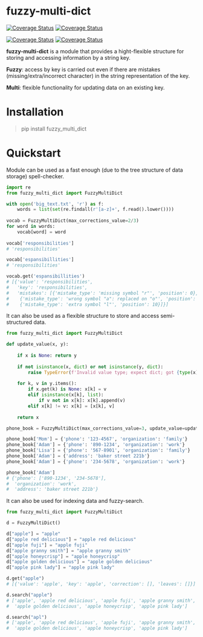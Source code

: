 # fuzzy-multi-dict

[![Coverage Status](https://img.shields.io/badge/%20Python%20Versions-%3E%3D3.9-informational)](https://pypi.org/project/fuzzy_multi_dict/)
[![Coverage Status](https://coveralls.io/repos/github/SemioTricks/fuzzy-multi-dict/badge.svg?branch=feature/initial)](https://coveralls.io/github/SemioTricks/fuzzy-multi-dict?branch=feature/initial)

[![Coverage Status](https://img.shields.io/badge/Version-0.0.5-informational)](https://pypi.org/project/fuzzy_multi_dict/)
[![Coverage Status](https://img.shields.io/badge/Docs-passed-green)](https://github.com/SemioTricks/fuzzy-multi-dict/tree/main/docs)

**fuzzy-multi-dict** is a module that provides a hight-flexible structure for storing 
and accessing information by a string key.

**Fuzzy**: access by key is carried out even if there are mistakes 
(missing/extra/incorrect character) in the string representation of the key.

**Multi**: flexible functionality for updating data on an existing key.


# Installation

> pip install fuzzy_multi_dict

# Quickstart

Module can be used as a fast enough (due to the tree structure of data storage)
spell-checker.

```python
import re
from fuzzy_multi_dict import FuzzyMultiDict

with open('big_text.txt', 'r') as f:
    words = list(set(re.findall(r'[a-z]+', f.read().lower())))
    
vocab = FuzzyMultiDict(max_corrections_value=2/3)
for word in words:
    vocab[word] = word
    
vocab['responsibilities']
# 'responsibilities'

vocab['espansibillities']
# 'responsibilities'

vocab.get('espansibillities')
# [{'value': 'responsibilities',
#   'key': 'responsibilities',
#   'mistakes': [{'mistake_type': 'missing symbol "r"', 'position': 0},
#    {'mistake_type': 'wrong symbol "a": replaced on "o"', 'position': 3},
#    {'mistake_type': 'extra symbol "l"', 'position': 10}]}]
```

It can also be used as a flexible structure to store and access semi-structured data.

```python
from fuzzy_multi_dict import FuzzyMultiDict

def update_value(x, y):
    
    if x is None: return y
    
    if not isinstance(x, dict) or not isinstance(y, dict):
        raise TypeError(f'Invalid value type; expect dict; got {type(x)} and {type(y)}')
        
    for k, v in y.items():
        if x.get(k) is None: x[k] = v
        elif isinstance(x[k], list):
            if v not in x[k]: x[k].append(v)
        elif x[k] != v: x[k] = [x[k], v]
            
    return x

phone_book = FuzzyMultiDict(max_corrections_value=3, update_value=update_value)

phone_book['Mom'] = {'phone': '123-4567', 'organization': 'family'}
phone_book['Adam'] = {'phone': '890-1234', 'organization': 'work'}
phone_book['Lisa'] = {'phone': '567-8901', 'organization': 'family'}
phone_book['Adam'] = {'address': 'baker street 221b'}
phone_book['Adam'] = {'phone': '234-5678', 'organization': 'work'}

phone_book['Adam']
# {'phone': ['890-1234', '234-5678'],
#  'organization': 'work',
#  'address': 'baker street 221b'}
```

It can also be used for indexing data and fuzzy-search.

```python
from fuzzy_multi_dict import FuzzyMultiDict

d = FuzzyMultiDict()

d["apple"] = "apple"
d["apple red delicious"] = "apple red delicious"
d["apple fuji"] = "apple fuji"
d["apple granny smith"] = "apple granny smith"
d["apple honeycrisp"] = "apple honeycrisp"
d["apple golden delicious"] = "apple golden delicious"
d["apple pink lady"] = "apple pink lady"

d.get("apple") 
# [{'value': 'apple', 'key': 'apple', 'correction': [], 'leaves': []}]

d.search("apple") 
# ['apple', 'apple red delicious', 'apple fuji', 'apple granny smith',
#  'apple golden delicious', 'apple honeycrisp', 'apple pink lady']

d.search("apl") 
# ['apple', 'apple red delicious', 'apple fuji', 'apple granny smith', 
#  'apple golden delicious', 'apple honeycrisp', 'apple pink lady']

```
